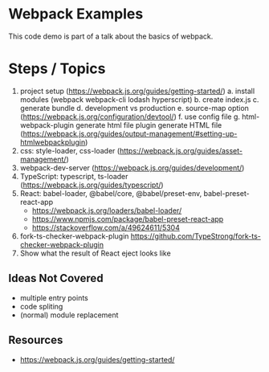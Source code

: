 # Webpack Examples

This code demo is part of a talk about the basics of webpack.

# Steps / Topics

1. project setup (https://webpack.js.org/guides/getting-started/)
    a. install modules (webpack webpack-cli lodash hyperscript)
    b. create index.js
    c. generate bundle
    d. development vs production
    e. source-map option (https://webpack.js.org/configuration/devtool/)
    f. use config file
    g. html-webpack-plugin generate html file plugin generate HTML file (https://webpack.js.org/guides/output-management/#setting-up-htmlwebpackplugin)
3. css: style-loader, css-loader (https://webpack.js.org/guides/asset-management/)
4. webpack-dev-server (https://webpack.js.org/guides/development/)
5. TypeScript: typescript, ts-loader (https://webpack.js.org/guides/typescript/)
6. React: babel-loader, @babel/core, @babel/preset-env, babel-preset-react-app
    * https://webpack.js.org/loaders/babel-loader/
    * https://www.npmjs.com/package/babel-preset-react-app
    * https://stackoverflow.com/a/49624611/5304
7. fork-ts-checker-webpack-plugin https://github.com/TypeStrong/fork-ts-checker-webpack-plugin
8. Show what the result of React eject looks like

## Ideas Not Covered

* multiple entry points
* code spliting
* (normal) module replacement

## Resources

* https://webpack.js.org/guides/getting-started/